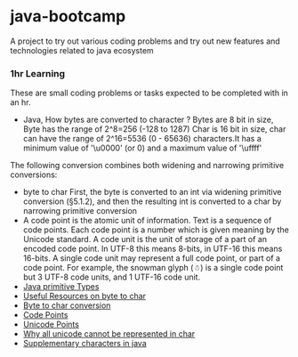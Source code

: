# java-bootcamp
A project to try out various coding problems and try out new features and technologies related to java ecosystem

### 1hr Learning
These are small coding problems or tasks expected to be completed with in an hr.

- Java, How bytes are converted to character ?
Bytes are 8 bit in size, Byte has the range of 2^8=256 (-128 to 1287)
Char is 16 bit in size, char can have the range of 2^16=5536 (0 - 65636) characters.It has a minimum value of '\u0000' (or 0) and a maximum value of '\uffff'

The following conversion combines both widening and narrowing primitive conversions:
- byte to char
First, the byte is converted to an int via widening primitive conversion (§5.1.2), and then the resulting int is converted to a char by narrowing primitive conversion
- A code point is the atomic unit of information. Text is a sequence of code points. Each code point is a number which is given meaning by the Unicode standard. 
A code unit is the unit of storage of a part of an encoded code point. In UTF-8 this means 8-bits, in UTF-16 this means 16-bits. A single code unit may represent a full code point, or part of a code point. For example, the snowman glyph (☃) is a single code point but 3 UTF-8 code units, and 1 UTF-16 code unit.
- [Java primitive Types](https://docs.oracle.com/javase/tutorial/java/nutsandbolts/datatypes.htm)
- [Useful Resources on byte to char](https://stackoverflow.com/questions/17912640/byte-and-char-conversion-in-java/17912706)
- [Byte to char conversion](https://docs.oracle.com/javase/specs/jls/se8/html/jls-5.html#jls-5.1.4)
- [Code Points](https://stackoverflow.com/questions/27331819/whats-the-difference-between-a-character-a-code-point-a-glyph-and-a-grapheme)
- [Unicode Points](http://tutorials.jenkov.com/unicode/index.html)
- [Why all unicode cannot be represented in char](https://codeahoy.com/2016/05/08/the-char-type-in-java-is-broken/)
- [Supplementary characters in java](https://www.oracle.com/technical-resources/articles/javase/supplementary.html)
